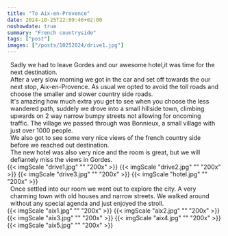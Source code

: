 ```yaml
---
title: "To Aix-en-Provence"
date: 2024-10-25T22:09:46+02:00
noshowdate: true
summary: "French countryside"
tags: ["post"]
images: ["/posts/10252024/drive1.jpg"]
---
```





<div style="display:flex; justify-content: center">
<div style="flex-basis: 97%">
Sadly we had to leave Gordes and our awesome hotel,it was time for the next destination.<br>
After a very slow morning we got in the car and set off towards the our next stop, Aix-en-Provence. As usual we opted to avoid the toll roads and choose the smaller and slower country side roads.<br>
It's amazing how much extra you get to see when  you choose the less wandered path, suddely we drove into a small hillside town, climbing upwards on 2 way narrow bumpy streets not allowing for oncoming traffic. The village we passed through was Bonnieux, a small village with just over 1000 people.<br>
We also got to see some very nice views of the french country side before we reached out destination.<br>
The new hotel was also very nice and the room is great, but we will defiantely miss the views in Gordes.
</div>
</div>

<div style="display:flex; justify-content: center; flex-wrap: wrap">
{{< imgScale "drive1.jpg" "" "200x" >}}
{{< imgScale "drive2.jpg" "" "200x" >}}
{{< imgScale "drive3.jpg" "" "200x" >}}
{{< imgScale "hotel.jpg" "" "200x" >}}
</div>


<div style="display:flex; justify-content: center">
<div style="flex-basis: 97%">
Once settled into our room we went out to explore the city. A very charming town with old houses and narrow streets. We walked around without any special agenda and just enjoyed the stroll.   
</div>
</div>

<div style="display:flex; justify-content: center; flex-wrap: wrap">
{{< imgScale "aix1.jpg" "" "200x" >}}
{{< imgScale "aix2.jpg" "" "200x" >}}
{{< imgScale "aix3.jpg" "" "200x" >}}
{{< imgScale "aix4.jpg" "" "200x" >}}
{{< imgScale "aix5.jpg" "" "200x" >}}
</div>
